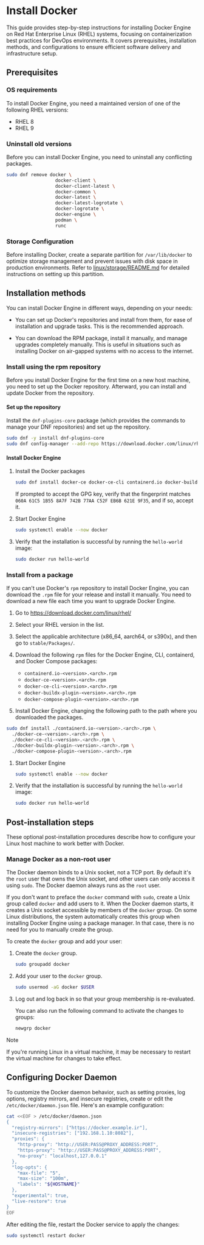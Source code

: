 # Install Docker

This guide provides step-by-step instructions for installing Docker Engine on Red Hat Enterprise Linux (RHEL) systems, focusing on containerization best practices for DevOps environments. It covers prerequisites, installation methods, and configurations to ensure efficient software delivery and infrastructure setup.

## Prerequisites

### OS requirements

To install Docker Engine, you need a maintained version of one of the following RHEL versions:

- RHEL 8
- RHEL 9

### Uninstall old versions

Before you can install Docker Engine, you need to uninstall any conflicting packages.

```bash
sudo dnf remove docker \
                  docker-client \
                  docker-client-latest \
                  docker-common \
                  docker-latest \
                  docker-latest-logrotate \
                  docker-logrotate \
                  docker-engine \
                  podman \
                  runc
```

### Storage Configuration

Before installing Docker, create a separate partition for `/var/lib/docker` to optimize storage management and prevent issues with disk space in production environments. Refer to [linux/storage/README.md](../linux/storage/README.md) for detailed instructions on setting up this partition.

## Installation methods

You can install Docker Engine in different ways, depending on your needs:

- You can set up Docker's repositories and install from them, for ease of installation and upgrade tasks. This is the recommended approach.

- You can download the RPM package, install it manually, and manage upgrades completely manually. This is useful in situations such as installing Docker on air-gapped systems with no access to the internet.

### Install using the rpm repository

Before you install Docker Engine for the first time on a new host machine, you need to set up the Docker repository. Afterward, you can install and update Docker from the repository.

#### Set up the repository

Install the `dnf-plugins-core` package (which provides the commands to manage your DNF repositories) and set up the repository.

```bash
sudo dnf -y install dnf-plugins-core
sudo dnf config-manager --add-repo https://download.docker.com/linux/rhel/docker-ce.repo
```

#### Install Docker Engine

1. Install the Docker packages

   ```bash
   sudo dnf install docker-ce docker-ce-cli containerd.io docker-buildx-plugin docker-compose-plugin
   ```

   If prompted to accept the GPG key, verify that the fingerprint matches `060A 61C5 1B55 8A7F 742B 77AA C52F EB6B 621E 9F35`, and if so, accept it.

1. Start Docker Engine

   ```bash
   sudo systemctl enable --now docker
   ```

1. Verify that the installation is successful by running the `hello-world` image:

   ```bash
   sudo docker run hello-world
   ```

### Install from a package

If you can't use Docker's `rpm` repository to install Docker Engine, you can download the `.rpm` file for your release and install it manually. You need to download a new file each time you want to upgrade Docker Engine.

1. Go to https://download.docker.com/linux/rhel/

1. Select your RHEL version in the list.

1. Select the applicable architecture (x86_64, aarch64, or s390x), and then go to `stable/Packages/`.

1. Download the following `rpm` files for the Docker Engine, CLI, containerd, and Docker Compose packages:

   - `containerd.io-<version>.<arch>.rpm`
   - `docker-ce-<version>.<arch>.rpm`
   - `docker-ce-cli-<version>.<arch>.rpm`
   - `docker-buildx-plugin-<version>.<arch>.rpm`
   - `docker-compose-plugin-<version>.<arch>.rpm`

1. Install Docker Engine, changing the following path to the path where you downloaded the packages.

```bash
sudo dnf install ./containerd.io-<version>.<arch>.rpm \
  ./docker-ce-<version>.<arch>.rpm \
  ./docker-ce-cli-<version>.<arch>.rpm \
  ./docker-buildx-plugin-<version>.<arch>.rpm \
  ./docker-compose-plugin-<version>.<arch>.rpm
```

1. Start Docker Engine

   ```bash
   sudo systemctl enable --now docker
   ```

1. Verify that the installation is successful by running the `hello-world` image:

   ```bash
   sudo docker run hello-world
   ```

## Post-installation steps

These optional post-installation procedures describe how to configure your Linux host machine to work better with Docker.

### Manage Docker as a non-root user

The Docker daemon binds to a Unix socket, not a TCP port. By default it's the `root` user that owns the Unix socket, and other users can only access it using `sudo`. The Docker daemon always runs as the `root` user.

If you don't want to preface the `docker` command with `sudo`, create a Unix group called `docker` and add users to it. When the Docker daemon starts, it creates a Unix socket accessible by members of the `docker` group. On some Linux distributions, the system automatically creates this group when installing Docker Engine using a package manager. In that case, there is no need for you to manually create the group.

To create the `docker` group and add your user:

1. Create the `docker` group.

   ```bash
   sudo groupadd docker
   ```

1. Add your user to the `docker` group.

   ```bash
   sudo usermod -aG docker $USER
   ```

1. Log out and log back in so that your group membership is re-evaluated.

   You can also run the following command to activate the changes to groups:

   ```bash
   newgrp docker
   ```

> [!NOTE]
> If you're running Linux in a virtual machine, it may be necessary to restart the virtual machine for changes to take effect.

## Configuring Docker Daemon

To customize the Docker daemon behavior, such as setting proxies, log options, registry mirrors, and insecure registries, create or edit the `/etc/docker/daemon.json` file. Here's an example configuration:

```bash
cat <<EOF > /etc/docker/daemon.json
{
  "registry-mirrors": ["https://docker.example.ir"],
  "insecure-registries": ["192.168.1.10:8082"],
  "proxies": {
    "http-proxy": "http://USER:PASS@PROXY_ADDRESS:PORT",
    "https-proxy": "http://USER:PASS@PROXY_ADDRESS:PORT",
    "no-proxy": "localhost,127.0.0.1"
  },
  "log-opts": {
    "max-file": "5",
    "max-size": "100m",
    "labels": "${HOSTNAME}"
  },
  "experimental": true,
  "live-restore": true
}
EOF
```

After editing the file, restart the Docker service to apply the changes:

```bash
sudo systemctl restart docker
```
